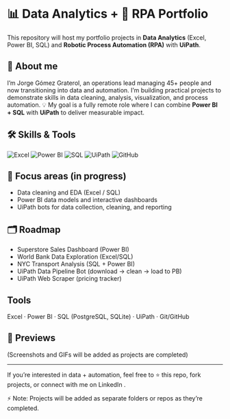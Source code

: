 # 📊 Data Analytics + 🤖 RPA Portfolio

This repository will host my portfolio projects in **Data Analytics** (Excel, Power BI, SQL) and **Robotic Process Automation (RPA)** with **UiPath**.

## 👤 About me
I’m Jorge Gómez Graterol, an operations lead managing 45+ people and now transitioning into data and automation. I’m building practical projects to demonstrate skills in data cleaning, analysis, visualization, and process automation.
💡 My goal is a fully remote role where I can combine **Power BI + SQL** with **UiPath** to deliver measurable impact.

## 🛠 Skills & Tools
![Excel](https://img.shields.io/badge/Excel-217346?style=flat&logo=microsoft-excel&logoColor=white) 
![Power BI](https://img.shields.io/badge/Power_BI-F2C811?style=flat&logo=powerbi&logoColor=black) 
![SQL](https://img.shields.io/badge/SQL-336791?style=flat&logo=postgresql&logoColor=white) 
![UiPath](https://img.shields.io/badge/UiPath-FF6C37?style=flat&logo=uipath&logoColor=white) 
![GitHub](https://img.shields.io/badge/GitHub-181717?style=flat&logo=github&logoColor=white)


## 🚀 Focus areas (in progress)
- Data cleaning and EDA (Excel / SQL)
- Power BI data models and interactive dashboards
- UiPath bots for data collection, cleaning, and reporting

## 🗂 Roadmap
- Superstore Sales Dashboard (Power BI)
- World Bank Data Exploration (Excel/SQL)
- NYC Transport Analysis (SQL + Power BI)
- UiPath Data Pipeline Bot (download → clean → load to PB)
- UiPath Web Scraper (pricing tracker)

## Tools
Excel · Power BI · SQL (PostgreSQL, SQLite) · UiPath · Git/GitHub

## 📸 Previews

(Screenshots and GIFs will be added as projects are completed)

___
If you’re interested in data + automation, feel free to ⭐ this repo, fork projects, or connect with me on LinkedIn
.

⚡ Note: Projects will be added as separate folders or repos as they’re completed.
